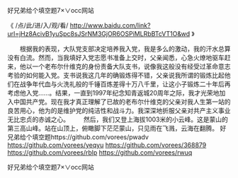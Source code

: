 
好兄弟给个填空题7×∨occ网站




《 /点/此/进/入/观/看/ http://www.baidu.com/link?url=jHz8AcivB1yuSpc8sJSrNM3GjOR6OSPiMLRbBTcVT1O&wd 》




　　根据我的表现，大队党支部决定培养我入党，我是多么的激动，我的汗水总算没有白流。然而，当我填好入党志愿书准备上交时，父亲闻悉，心急火燎地驱车赶来，他以一个老布尔什维克的身份责备大队支书，说像我这般没有经受过革命意志考验的如何能入党。支书说我这几年的确锻炼得不错，父亲说我所谓的锻炼比起他们在战争年代血与火洗礼般的千锤百炼差得十万八千里，让这小子锻炼二十年后再考虑他入党……。结果，一直到1997年纪念知青返城20周年之际，我才光荣地加入中国共产党。现在我才真正理解了已故的老布尔什维克的父亲对我人生第一站的良苦用心，他为的是维护党的纯洁性和战斗力。我深深地折服父亲对共产主义事业无比忠贞的赤诚之心。
　　然后，我们又登上海拔1003米的小云峰。这是蒙山的第三高山峰。站在山顶上，俯瞰脚下茫茫蒙山，只见雨在飞溅，云海在翻腾。
好兄弟给个填空题https://github.com/vorees/pwadv
https://github.com/vorees/yeqyu
https://github.com/vorees/368879
https://github.com/vorees/rblp
https://github.com/vorees/rwuq





好兄弟给个填空题7×∨occ网站
